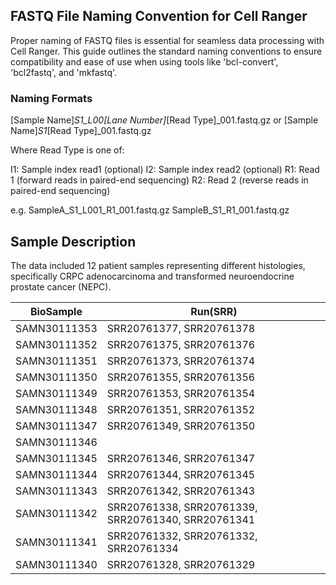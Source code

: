## FASTQ File Naming Convention for Cell Ranger

Proper naming of FASTQ files is essential for seamless data processing with Cell Ranger. 
This guide outlines the standard naming conventions to ensure compatibility and ease of use when using tools like 'bcl-convert', 'bcl2fastq', and 'mkfastq'.

### Naming Formats
[Sample Name]_S1_L00[Lane Number]_[Read Type]_001.fastq.gz or 
[Sample Name]_S1_[Read Type]_001.fastq.gz

Where Read Type is one of:

I1: Sample index read1 (optional)
I2: Sample index read2 (optional)
R1: Read 1 (forward reads in paired-end sequencing)
R2: Read 2 (reverse reads in paired-end sequencing)

e.g. SampleA_S1_L001_R1_001.fastq.gz
     SampleB_S1_R1_001.fastq.gz


## Sample Description
The data included 12 patient samples representing different histologies, specifically CRPC adenocarcinoma and transformed neuroendocrine prostate cancer (NEPC).

| BioSample     | Run(SRR)                                            | 
|---------------|-----------------------------------------------------|
| SAMN30111353  | SRR20761377, SRR20761378                            | 
| SAMN30111352  | SRR20761375, SRR20761376                            | 
| SAMN30111351  | SRR20761373, SRR20761374                            |
| SAMN30111350  | SRR20761355, SRR20761356                            |
| SAMN30111349  | SRR20761353, SRR20761354                            |
| SAMN30111348  | SRR20761351, SRR20761352                            |
| SAMN30111347  | SRR20761349, SRR20761350                            |
| SAMN30111346  |                                                     |
| SAMN30111345  | SRR20761346, SRR20761347                            |
| SAMN30111344  | SRR20761344, SRR20761345                            |
| SAMN30111343  | SRR20761342, SRR20761343                            |
| SAMN30111342  | SRR20761338, SRR20761339, SRR20761340, SRR20761341  |
| SAMN30111341  | SRR20761332, SRR20761332, SRR20761334               |
| SAMN30111340  | SRR20761328, SRR20761329                            |